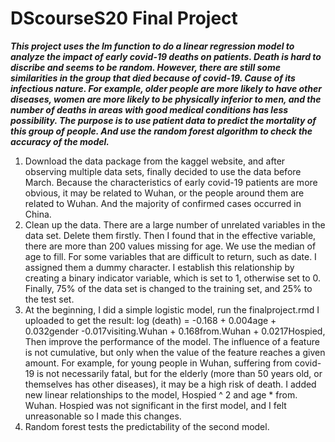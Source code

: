 DScourseS20 Final Project
===
***This project uses the lm function to do a linear regression model to analyze the impact of early covid-19 deaths on patients. Death is hard to discribe and seems to be random. However, there are still some similarities in the group that 
died because of covid-19. Cause of its infectious nature. For example, older people are more likely to have other diseases, women are more likely to be physically inferior to men, and the number of deaths in areas with good medical conditions has less possibility. The purpose is to use patient data to predict the mortality of this group of people. And use the random forest algorithm to check the accuracy of the model.***
1. Download the data package from the kaggel website, and after observing multiple data sets, finally decided to use the data before March. Because the characteristics of early covid-19 patients are more obvious, it may be related to Wuhan, or 
the people around them are related to Wuhan. And the majority of confirmed cases occurred in China.
2. Clean up the data. There are a large number of unrelated variables in the data set. Delete them firstly. Then I found that in the effective variable, there are more than 200 values missing for age. We use the median of age to fill. For some variables that are difficult to return, such as date. I assigned them a dummy character. I establish this relationship by creating a binary indicator variable, which is set to 1, otherwise set to 0. Finally, 75% of the data set is changed to the training set, and 25% to the test set.
3. At the beginning, I did a simple logistic model, run the finalproject.rmd I uploaded to get the result:
log (death) = -0.168 + 0.004age + 0.032gender -0.017visiting.Wuhan + 0.168from.Wuhan + 0.0217Hospied,
Then improve the performance of the model. The influence of a feature is not cumulative, but only when the value of 
the feature reaches a given amount. For example, for young people in Wuhan, suffering from covid-19 is not necessarily 
fatal, but for the elderly (more than 50 years old, or themselves has other diseases), it may be a high risk of death. 
I added new linear relationships to the model, Hospied ^ 2 and age * from. Wuhan. Hospied was not significant in the first model, and I felt unreasonable so I made this changes.
4. Random forest tests the predictability of the second model.
